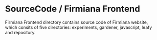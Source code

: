 # SourceCode / Firmiana Frontend
Firmiana Frontend directory contains source code of Firmiana website, which consits of five directories: experiments, gardener, javascript, leafy and repository.
